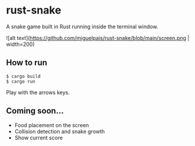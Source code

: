 # rust-snake
A snake game built in Rust running inside the terminal window.

![alt text](https://github.com/miguelpais/rust-snake/blob/main/screen.png | width=200)

## How to run

```terminal
$ cargo build
$ cargo run
```

Play with the arrows keys.

## Coming soon...

- Food placement on the screen
- Collision detection and snake growth
- Show current score 
